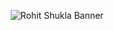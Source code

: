 <p align="center">
  <img src="https://i.postimg.cc/SN2vZHCg/github1.png" alt="Rohit Shukla Banner" />
</p>
